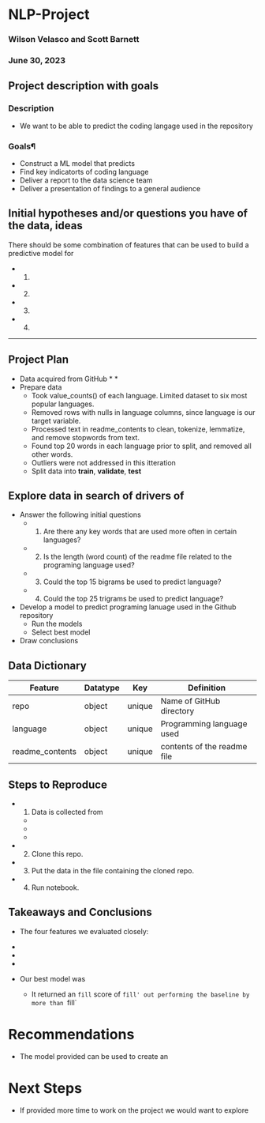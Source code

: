 # NLP-Project
### Wilson Velasco and Scott Barnett
### June 30, 2023
## Project description with goals
### Description
* We want to be able to predict the coding langage used in the repository 

### Goals¶
* Construct a ML model that predicts 
* Find key indicatorts of coding language 
* Deliver a report to the data science team 
* Deliver a presentation of findings to a general audience
## Initial hypotheses and/or questions you have of the data, ideas
There should be some combination of features that can be used to build a predictive model for 
* 1. 
* 2. 
* 3. 
* 4. 
*****************************************
## Project Plan 
* Data acquired from GitHub
    * 
    * 
* Prepare data
    * Took value_counts() of each language. Limited dataset to six most popular languages.
    * Removed rows with nulls in language columns, since language is our target variable.
    * Processed text in readme_contents to clean, tokenize, lemmatize, and remove stopwords from text.
    * Found top 20 words in each language prior to split, and removed all other words.
    * Outliers were not addressed in this itteration
    * Split data into **train**, **validate**, **test**       
## Explore data in search of drivers of 
* Answer the following initial questions
    * 1. Are there any key words that are used more often in certain languages?
    * 2. Is the length (word count) of the readme file related to the programing language used?
    * 3. Could the top 15 bigrams be used to predict language?
    * 4. Could the top 25 trigrams be used to predict language?
* Develop a model to predict programing lanuage used in the Github repository
    * Run the models 
    * Select best model
* Draw conclusions

## Data Dictionary
| Feature | Datatype | Key | Definition |
|---|---|---|---|
| repo | object | unique | Name of GitHub directory |
| language | object | unique | Programming language used |
| readme_contents | object | unique  | contents of the readme file  |

## Steps to Reproduce
* 1. Data is collected from 
    * 
    * 
    * 
* 2. Clone this repo.
* 3. Put the data in the file containing the cloned repo.
* 4. Run notebook.

## Takeaways and Conclusions
* The four features we evaluated closely: 
* 
* 
* 
  
  
* Our best model was 
    * It returned an `fill` score of `fill' out performing the baseline by more than `fill`

# Recommendations
* The model provided can be used to create an 
# Next Steps
* If provided more time to work on the project we would want to explore 